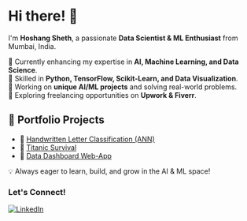 # Hi there! 👋  

I'm **Hoshang Sheth**, a passionate **Data Scientist & ML Enthusiast** from Mumbai, India.  

🔹 Currently enhancing my expertise in **AI, Machine Learning, and Data Science**.  
🔹 Skilled in **Python, TensorFlow, Scikit-Learn, and Data Visualization**.  
🔹 Working on **unique AI/ML projects** and solving real-world problems.  
🔹 Exploring freelancing opportunities on **Upwork & Fiverr**.  

## 🚀 Portfolio Projects  
- 📌 [Handwritten Letter Classification (ANN)](https://github.com/Hoshhh08/Letter-Classification-using-ANN)  
- 📌 [Titanic Survival](https://github.com/Hoshhh08/Titanic-Survival)  
- 📌 [Data Dashboard Web-App](https://github.com/Hoshhh08/Data-Dashboard)

💡 Always eager to learn, build, and grow in the AI & ML space!  

### Let's Connect!  
[![LinkedIn](https://img.shields.io/badge/LinkedIn-Connect-blue?logo=linkedin)](https://www.linkedin.com/in/hoshang-sheth-b1aa3b261/)
